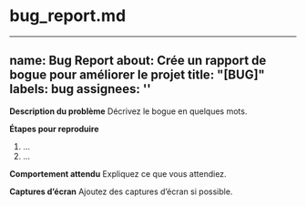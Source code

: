 # bug_report.md
---
name: Bug Report
about: Crée un rapport de bogue pour améliorer le projet
title: "[BUG]"
labels: bug
assignees: ''
---

**Description du problème**
Décrivez le bogue en quelques mots.

**Étapes pour reproduire**
1. ...
2. ...

**Comportement attendu**
Expliquez ce que vous attendiez.

**Captures d’écran**
Ajoutez des captures d’écran si possible.

